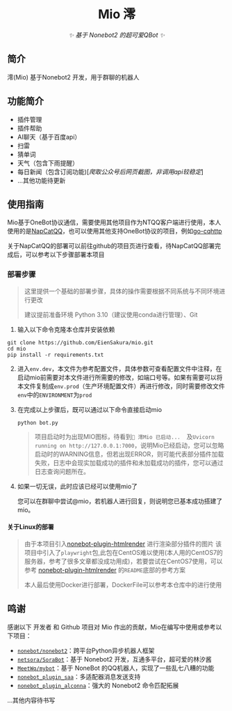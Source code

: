 <div align="center">

# Mio 澪
_✨ 基于 Nonebot2 的超可爱QBot ✨_
</div>

## 简介
澪(Mio) 基于Nonebot2 开发，用于群聊的机器人

## 功能简介
- 插件管理
- 插件帮助
- AI聊天（基于百度api）
- 扫雷
- 猜单词
- 天气（包含下雨提醒）
- 每日新闻（包含订阅功能)[_爬取公众号后网页截图，非调用api较稳定_]
- ...其他功能待更新

## 使用指南
Mio基于OneBot协议通信，需要使用其他项目作为NTQQ客户端进行使用，本人使用的是[NapCatQQ](https://github.com/NapNeko/NapCatQQ)，也可以使用其他支持OneBot协议的项目，例如[go-cqhttp](https://github.com/Mrs4s/go-cqhttp)

关于NapCatQQ的部署可以前往github的项目页进行查看，待NapCatQQ部署完成后，可以参考以下步骤部署本项目

### 部署步骤

> 这里提供一个基础的部署步骤，具体的操作需要根据不同系统与不同环境进行更改
>
> 建议提前准备环境 Python 3.10（建议使用conda进行管理）、Git

1. 输入以下命令克隆本仓库并安装依赖

```
git clone https://github.com/EienSakura/mio.git
cd mio
pip install -r requirements.txt
```

2. 进入`env.dev`，本文件为参考配置文件，具体参数可查看配置文件中注释，在启动mio前需要对本文件进行所需要的修改，如端口号等。如果有需要可以将本文件复制成`env.prod`（生产环境配置文件）再进行修改，同时需要修改文件`env`中的`ENVIRONMENT`为`prod`

3. 在完成以上步骤后，既可以通过以下命令直接启动mio

   ```
   python bot.py
   ```

   > 项目启动时为出现MIO图标，待看到`🚀 澪Mio 已启动...  `及`Uvicorn running on http://127.0.0.1:7000`，说明Mio已经启动，您可以忽略启动时的WARNING信息，但若出现ERROR，则可能代表部分插件加载失败，日志中会现实加载成功的插件和未加载成功的插件，您可以通过日志查询问题所在。

4. 如果一切无误，此时应该已经可以使用mio了

   您可以在群聊中尝试@mio，若机器人进行回复，则说明您已基本成功搭建了mio。

#### 关于Linux的部署
   > 由于本项目引入[nonebot-plugin-htmlrender](https://github.com/kexue-z/nonebot-plugin-htmlrender) 进行渲染部分插件的图片
> 该项目中引入了`playwright`包,此包在CentOS难以使用(本人用的CentOS7的服务器，参考了很多文章都没成功用成)，若要尝试在CentOS7使用，可以参考
> [nonebot-plugin-htmlrender](https://github.com/kexue-z/nonebot-plugin-htmlrender) 的`README`底部的参考方案
   > 
> 本人最后使用Docker进行部署，DockerFile可以参考本仓库中的进行使用

## 鸣谢
感谢以下 开发者 和 Github 项目对 Mio 作出的贡献，Mio在编写中使用或参考以下项目：
- [`nonebot/nonebot2`](https://github.com/nonebot/nonebot2)：跨平台Python异步机器人框架
- [`netsora/SoraBot`](https://github.com/netsora/SoraBot)：基于 Nonebot2 开发，互通多平台，超可爱的林汐酱
- [`MeetWq/mybot`](https://github.com/MeetWq/mybot)：基于 NoneBot 的QQ机器人，实现了一些乱七八糟的功能
- [`nonebot_plugin_saa`](https://github.com/felinae98/nonebot-plugin-send-anything-anywhere)：多适配器消息发送支持
- [`nonebot_plugin_alconna`](https://github.com/nonebot/plugin-alconna)：强大的 Nonebot2 命令匹配拓展

...其他内容待书写